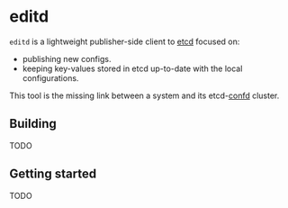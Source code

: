 # editd

`editd` is a lightweight publisher-side client to [etcd](https://github.com/coreos/etcd) focused on:

* publishing new configs.
* keeping key-values stored in etcd up-to-date with the local configurations.

This tool is the missing link between a system and its etcd-[confd](https://github.com/kelseyhightower/confd) cluster.

## Building

TODO

## Getting started

TODO
